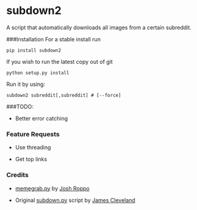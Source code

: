 subdown2
============================

A script that automatically downloads all images from a certain subreddit.

###Installation
For a stable install run
```
pip install subdown2
```
If you wish to run the latest copy out of git
```
python setup.py install
```
Run it by using:
```
subdown2 subreddit[,subreddit] # [--force]
```



###TODO:

 - Better error catching

### Feature Requests

 - Use threading

 - Get top links
### Credits

 - [memegrab.py](https://github.com/Ropes/MemeGrab) by [Josh Roppo](https://github.com/Ropes)

 - Original [subdown.py](https://github.com/radiosilence/subdown.py) script by [James Cleveland](https://github.com/radiosilence)
